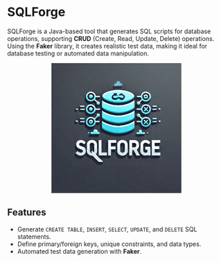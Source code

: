 # SQLForge

SQLForge is a Java-based tool that generates SQL scripts for database operations, supporting **CRUD** (Create, Read, Update, Delete) operations. Using the **Faker** library, it creates realistic test data, making it ideal for database testing or automated data manipulation.

<div style="text-align: center;">
    <img src="src/main/resources/images/logo.webp" alt="SQLForge Overview" width="300" height="300">
</div>

## Features

- Generate `CREATE TABLE`, `INSERT`, `SELECT`, `UPDATE`, and `DELETE` SQL statements.
- Define primary/foreign keys, unique constraints, and data types.
- Automated test data generation with **Faker**.
